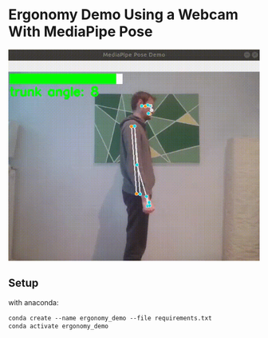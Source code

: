 # Ergonomy Demo Using a Webcam With MediaPipe Pose

![demo](demo.gif)

## Setup
with anaconda: 
```
conda create --name ergonomy_demo --file requirements.txt
conda activate ergonomy_demo
```


